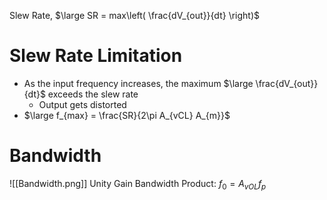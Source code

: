 Slew Rate, $\large SR = max\left( \frac{dV_{out}}{dt} \right)$
# Slew Rate Limitation
- As the input frequency increases, the maximum $\large \frac{dV_{out}}{dt}$ exceeds the slew rate
	- Output gets distorted
- $\large f_{max} = \frac{SR}{2\pi A_{vCL} A_{m}}$

# Bandwidth
![[Bandwidth.png]]
Unity Gain Bandwidth Product: $f_{0}= A_{vOL}f_{p}$

